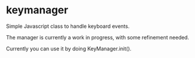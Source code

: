 keymanager
==========

Simple Javascript class to handle keyboard events.

The manager is currently a work in progress, with some refinement needed.

Currently you can use it by doing KeyManager.init().
